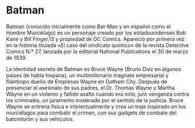 # Batman

Batman (conocido inicialmente como Bat-Man y en español como el Hombre Murciélago) es un personaje creado por los estadounidenses 
Bob Kane y Bill Finger,13​ y propiedad de DC Comics. Apareció por primera vez en la historia titulada «El caso del sindicato químico» 
de la revista Detective Comics N.º 27, lanzada por la editorial National Publications el 30 de marzo de 1939.

La identidad secreta de Batman es Bruce Wayne (Bruno Díaz en algunos países de habla hispana), un multimillonario magnate empresarial 
y filántropo dueño de Empresas Wayne en Gotham City. Después de presenciar el asesinato de sus padres, el Dr. Thomas Wayne y Martha Wayne 
en un violento y fallido asalto cuando era niño, juró venganza contra los criminales, un juramento moderado por el sentido de la justicia. 
Bruce Wayne se entrena física e intelectualmente y crea un traje inspirado en los murciélagos para combatir el crimen, con sus gadgets 
de combate del batcinturón y sus vehículos.
